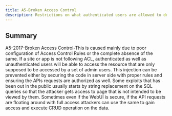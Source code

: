 ```yaml
---
title: A5-Broken Access Control
description: Restrictions on what authenticated users are allowed to do are often not properly enforced. Attackers can exploit these flaws to access unauthorized functionality and/or data, such as access other users’ accounts, view sensitive files, modify other users’ data, change access rights, etc.
---
```


## Summary

A5-2017-Broken Access Control-This is caused mainly due to poor configuration of Access Control Rules or the complete absence of the same. If a site or app is not following ACL, authenticated as well as unauthenticated users will be able to access the resource that are only supposed to be accessed by a set of admin users. This injection can be prevented either by securing the code in server side with proper rules and ensuring the APIs requests are authorized as well. 
Some exploits that has been out in the public usually starts by string replacement on the SQL queries so that the attacker gets access to page that is not intended to be viewed by them. Sometimes even if the WebUI is secure, if the API requests are floating around with full access attackers can use the same to gain access and execute CRUD operation on the data.